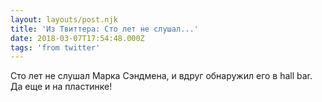 ```yaml
---
layout: layouts/post.njk
title: 'Из Твиттера: Сто лет не слушал...'
date: 2018-03-07T17:54:48.000Z
tags: 'from twitter'
---
```



Сто лет не слушал Марка Сэндмена, и вдруг обнаружил его в hall bar. Да еще и на пластинке!
